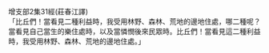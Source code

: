 增支部2集31經(莊春江譯)  
「比丘們！當看見二種利益時，我受用林野、森林、荒地的邊地住處，哪二種呢？當看見自己當生的樂住處時，以及當憐憫後來民眾時。比丘們！當看見這二種利益時，我受用林野、森林、荒地的邊地住處。」  
  
  
